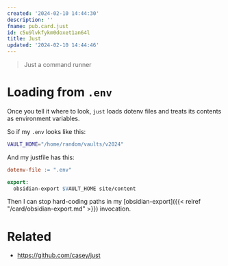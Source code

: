 ```yaml
---
created: '2024-02-10 14:44:30'
description: ''
fname: pub.card.just
id: c5u9lvkfykm0doxet1an64l
title: Just
updated: '2024-02-10 14:44:46'
---
```


> Just a command runner

# Loading from `.env`

Once you tell it where to look, `just` loads dotenv files and treats its contents as environment variables.

So if my `.env` looks like this:

```sh
VAULT_HOME="/home/random/vaults/v2024"
```

And my justfile has this:

```makefile
dotenv-file := ".env"

export:
  obsidian-export $VAULT_HOME site/content
```

Then I can stop hard-coding paths in my [obsidian-export]({{< relref "/card/obsidian-export.md" >}}) invocation.

# Related

- <https://github.com/casey/just>